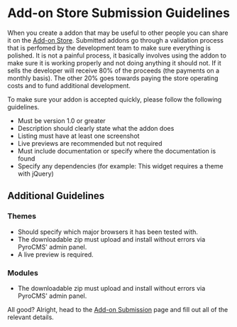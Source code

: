 # Add-on Store Submission Guidelines

When you create a addon that may be useful to other people you can share it on the <a href="/store">Add-on Store</a>. Submitted addons go through a validation process that is perfomed by the development team to make sure everything is polished. It is not a painful process, it basically involves using the addon to make sure it is working properly and not doing anything it should not. If it sells the developer will receive 80% of the proceeds (the payments on a monthly basis). The other 20% goes towards paying the store operating costs and to fund additional development.

To make sure your addon is accepted quickly, please follow the following guidelines.

* Must be version 1.0 or greater
* Description should clearly state what the addon does
* Listing must have at least one screenshot
* Live previews are recommended but not required
* Must include documentation or specify where the documentation is found
* Specify any dependencies (for example: This widget requires a theme with jQuery)

## Additional Guidelines

### Themes

* Should specify which major browsers it has been tested with.
* The downloadable zip must upload and install without errors via PyroCMS' admin panel.
* A live preview is required.

### Modules

* The downloadable zip must upload and install without errors via PyroCMS' admin panel.

All good? Alright, head to the <a href="/store/add/details">Add-on Submission</a> page and fill out all of the relevant details.